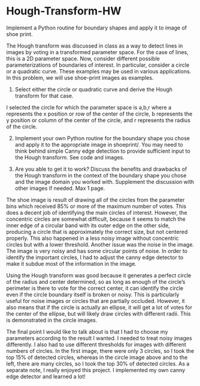 # Hough-Transform-HW
Implement a Python routine for boundary shapes and apply it to image of shoe print.

The Hough transform was discussed in class as a way to detect
lines in images by voting in a transformed parameter space. For the case of lines, this
is a 2D parameter space. Now, consider different possible parameterizations of
boundaries of interest. In particular, consider a circle or a quadratic curve. These
examples may be used in various applications. In this problem, we will use shoe-print
images as examples.

1. Select either the circle or quadratic curve and derive the Hough transform for that
case.

  I selected the circle for which the parameter space is a,b,r where a represents
  the x position or row of the center of the circle, b represents the y position or
  column of the center of the circle, and r represents the radius of the circle.

2. Implement your own Python routine for the boundary shape you chose and apply
it to the appropriate image in shoeprint/. You may need to think behind simple
Canny edge detection to provide sufficient input to the Hough transform.
  See code and images.
  
3. Are you able to get it to work? Discuss the benefits and drawbacks of the Hough
transform in the context of the boundary shape you chose and the image domain
you worked with. Supplement the discussion with other images if needed. Max
1 page.

  The shoe image is result of drawing all of the circles from the parameter bins which
  received 85% or more of the maximum number of votes. This does a decent job of
  identifying the main circles of interest. However, the concentric circles are somewhat
  difficult, because it seems to match the inner edge of a circular band with its outer edge
  on the other side, producing a circle that is approximately the correct size, but not
  centered properly. This also happened in a less noisy image without concentric circles
  but with a lower threshold. Another issue was the noise in the image. The image is very
  noisy and has some circular points of noise. In order to identify the important circles, I
  had to adjust the canny edge detector to make it subdue most of the information in the
  image.
  
  Using the Hough transform was good because it generates a perfect circle of the radius
  and center determined, so as long as enough of the circle’s perimeter is there to vote for
  the correct center, it can identify the circle even if the circle boundary itself is broken or
  noisy. This is particularly useful for noise images or circles that are partially occluded.
  However, it also means that if the circle is actually an ellipse, it will get a lot of votes for
  the center of the ellipse, but will likely draw circles with different radii. This is
  demonstrated in the circle images.
  
  The final point I would like to talk about is that I had to choose my parameters according
  to the result I wanted. I needed to treat noisy images differently. I also had to use
  different thresholds for images with different numbers of circles. In the first image, there
  were only 3 circles, so I took the top 15% of detected circles, whereas in the circle image
  above and to the left, there are many circles, so I took the top 30% of detected circles.
  As a separate note, I really enjoyed this project. I implemented my own canny edge
  detector and learned a lot!
